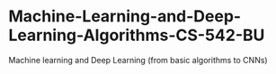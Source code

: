 # Machine-Learning-and-Deep-Learning-Algorithms-CS-542-BU
Machine learning and Deep Learning (from basic algorithms to CNNs)
